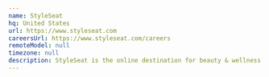 ```yaml
---
name: StyleSeat
hq: United States
url: https://www.styleseat.com
careersUrl: https://www.styleseat.com/careers
remoteModel: null
timezone: null
description: StyleSeat is the online destination for beauty & wellness professionals and clients.
---
```

